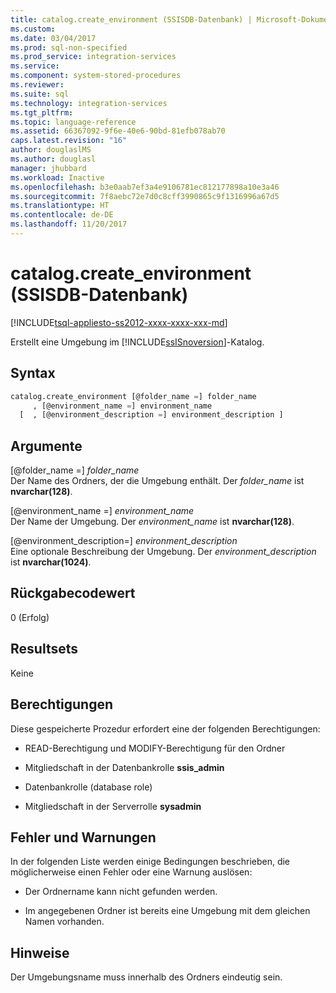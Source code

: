 ```yaml
---
title: catalog.create_environment (SSISDB-Datenbank) | Microsoft-Dokumentation
ms.custom: 
ms.date: 03/04/2017
ms.prod: sql-non-specified
ms.prod_service: integration-services
ms.service: 
ms.component: system-stored-procedures
ms.reviewer: 
ms.suite: sql
ms.technology: integration-services
ms.tgt_pltfrm: 
ms.topic: language-reference
ms.assetid: 66367092-9f6e-40e6-90bd-81efb078ab70
caps.latest.revision: "16"
author: douglaslMS
ms.author: douglasl
manager: jhubbard
ms.workload: Inactive
ms.openlocfilehash: b3e0aab7ef3a4e9106781ec812177898a10e3a46
ms.sourcegitcommit: 7f8aebc72e7d0c8cff3990865c9f1316996a67d5
ms.translationtype: HT
ms.contentlocale: de-DE
ms.lasthandoff: 11/20/2017
---
```

# <a name="catalogcreateenvironment-ssisdb-database"></a>catalog.create_environment (SSISDB-Datenbank)
[!INCLUDE[tsql-appliesto-ss2012-xxxx-xxxx-xxx-md](../../includes/tsql-appliesto-ss2012-xxxx-xxxx-xxx-md.md)]

  Erstellt eine Umgebung im [!INCLUDE[ssISnoversion](../../includes/ssisnoversion-md.md)]-Katalog.  
  
## <a name="syntax"></a>Syntax  
  
```sql  
catalog.create_environment [@folder_name =] folder_name  
     , [@environment_name =] environment_name  
  [  , [@environment_description =] environment_description ]  
```  
  
## <a name="arguments"></a>Argumente  
 [@folder_name =] *folder_name*  
 Der Name des Ordners, der die Umgebung enthält. Der *folder_name* ist **nvarchar(128)**.  
  
 [@environment_name =] *environment_name*  
 Der Name der Umgebung. Der *environment_name* ist **nvarchar(128)**.  
  
 [@environment_description=] *environment_description*  
 Eine optionale Beschreibung der Umgebung. Der *environment_description* ist **nvarchar(1024)**.  
  
## <a name="return-code-value"></a>Rückgabecodewert  
 0 (Erfolg)  
  
## <a name="result-sets"></a>Resultsets  
 Keine  
  
## <a name="permissions"></a>Berechtigungen  
 Diese gespeicherte Prozedur erfordert eine der folgenden Berechtigungen:  
  
-   READ-Berechtigung und MODIFY-Berechtigung für den Ordner  
  
-   Mitgliedschaft in der Datenbankrolle **ssis_admin**  
  
-   Datenbankrolle (database role)  
  
-   Mitgliedschaft in der Serverrolle **sysadmin**  
  
## <a name="errors-and-warnings"></a>Fehler und Warnungen  
 In der folgenden Liste werden einige Bedingungen beschrieben, die möglicherweise einen Fehler oder eine Warnung auslösen:  
  
-   Der Ordnername kann nicht gefunden werden.  
  
-   Im angegebenen Ordner ist bereits eine Umgebung mit dem gleichen Namen vorhanden.  
  
## <a name="remarks"></a>Hinweise  
 Der Umgebungsname muss innerhalb des Ordners eindeutig sein.  
  
  
